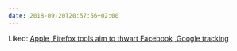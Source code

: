 ```yaml
---
date: 2018-09-20T20:57:56+02:00
---
```


Liked: [Apple, Firefox tools aim to thwart Facebook, Google tracking](https://apnews.com/98a66a02aa984fc5aa0995005c72b86e)
